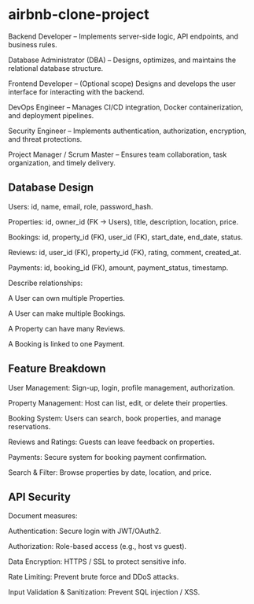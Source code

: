 # airbnb-clone-project
Backend Developer – Implements server-side logic, API endpoints, and business rules.

Database Administrator (DBA) – Designs, optimizes, and maintains the relational database structure.

Frontend Developer – (Optional scope) Designs and develops the user interface for interacting with the backend.

DevOps Engineer – Manages CI/CD integration, Docker containerization, and deployment pipelines.

Security Engineer – Implements authentication, authorization, encryption, and threat protections.

Project Manager / Scrum Master – Ensures team collaboration, task organization, and timely delivery.
## Database Design
Users: id, name, email, role, password_hash.

Properties: id, owner_id (FK → Users), title, description, location, price.

Bookings: id, property_id (FK), user_id (FK), start_date, end_date, status.

Reviews: id, user_id (FK), property_id (FK), rating, comment, created_at.

Payments: id, booking_id (FK), amount, payment_status, timestamp.

Describe relationships:

A User can own multiple Properties.

A User can make multiple Bookings.

A Property can have many Reviews.

A Booking is linked to one Payment.
## Feature Breakdown
User Management: Sign-up, login, profile management, authorization.

Property Management: Host can list, edit, or delete their properties.

Booking System: Users can search, book properties, and manage reservations.

Reviews and Ratings: Guests can leave feedback on properties.

Payments: Secure system for booking payment confirmation.

Search & Filter: Browse properties by date, location, and price.
## API Security
Document measures:

Authentication: Secure login with JWT/OAuth2.

Authorization: Role-based access (e.g., host vs guest).

Data Encryption: HTTPS / SSL to protect sensitive info.

Rate Limiting: Prevent brute force and DDoS attacks.

Input Validation & Sanitization: Prevent SQL injection / XSS.


